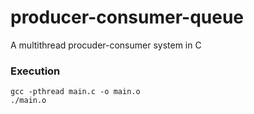 # producer-consumer-queue
A multithread procuder-consumer system in C


### Execution
`gcc -pthread main.c -o main.o`  
`./main.o`